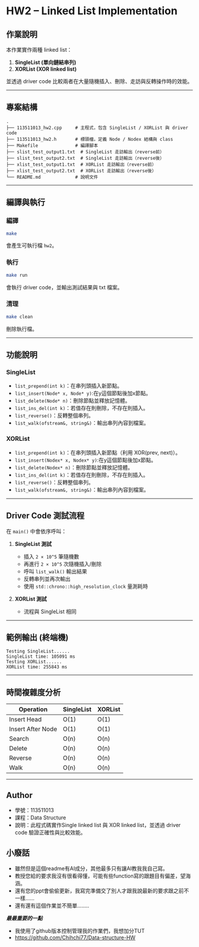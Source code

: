 # HW2 – Linked List Implementation

## 作業說明
本作業實作兩種 linked list：  
1. **SingleList (單向鏈結串列)**  
2. **XORList (XOR linked list)**  

並透過 driver code 比較兩者在大量隨機插入、刪除、走訪與反轉操作時的效能。

---

## 專案結構
```
.
├── 113511013_hw2.cpp     # 主程式，包含 SingleList / XORList 與 driver code
├── 113511013_hw2.h       # 標頭檔，定義 Node / Nodex 結構與 class
├── Makefile              # 編譯腳本
├── slist_test_output1.txt  # SingleList 走訪輸出（reverse前）
├── slist_test_output2.txt  # SingleList 走訪輸出（reverse後）
├── xlist_test_output1.txt  # XORList 走訪輸出（reverse前）
├── xlist_test_output2.txt  # XORList 走訪輸出（reverse後）
└── README.md             # 說明文件
```

---

## 編譯與執行

### 編譯
```bash
make
```
會產生可執行檔 `hw2`。

### 執行
```bash
make run
```
會執行 driver code，並輸出測試結果與 txt 檔案。

### 清理
```bash
make clean
```
刪除執行檔。

---

## 功能說明

### SingleList
- `list_prepend(int k)`：在串列頭插入新節點。 
- `list_insert(Node* x, Node* y)`:在y這個節點後加x節點。
- `list_delete(Node* n)`：刪除節點並釋放記憶體。  
- `list_ins_del(int k)`：若值存在則刪除，不存在則插入。  
- `list_reverse()`：反轉整個串列。  
- `list_walk(ofstream&, string&)`：輸出串列內容到檔案。  

### XORList
- `list_prepend(int k)`：在串列頭插入新節點（利用 XOR(prev, next)）。  
- `list_insert(Nodex* x, Nodex* y)`:在y這個節點後加x節點。
- `list_delete(Nodex* n)`：刪除節點並釋放記憶體。  
- `list_ins_del(int k)`：若值存在則刪除，不存在則插入。  
- `list_reverse()`：反轉整個串列。  
- `list_walk(ofstream&, string&)`：輸出串列內容到檔案。  

---

## Driver Code 測試流程
在 `main()` 中會依序呼叫：  

1. **SingleList 測試**  
   - 插入 `2 × 10^5` 筆隨機數  
   - 再進行 `2 × 10^5` 次隨機插入/刪除  
   - 呼叫 `list_walk()` 輸出結果  
   - 反轉串列並再次輸出  
   - 使用 `std::chrono::high_resolution_clock` 量測耗時  

2. **XORList 測試**  
   - 流程與 SingleList 相同  

---

## 範例輸出 (終端機)
```
Testing SingleList......
SingleList time: 105091 ms
Testing XORList......
XORList time: 255843 ms
```

---

## 時間複雜度分析

| Operation   | SingleList | XORList |
|-------------|------------|---------|
| Insert Head | O(1)       | O(1)    |
| Insert After Node | O(1) | O(1)    |
| Search      | O(n)       | O(n)    |
| Delete      | O(n)       | O(n)    |
| Reverse     | O(n)       | O(n)    |
| Walk        | O(n)       | O(n)    |

---

## Author
- 學號：113511013  
- 課程：Data Structure 
- 說明：此程式碼實作Single linked list 與 XOR linked list，並透過 driver code 驗證正確性與比較效能。

## 小廢話
- 雖然但是這個readme有AI成分，其他最多只有讓AI教我我自己寫。
- 教授您給的要求我沒有很看得懂，可能有些function寫的跟題目有偏差，望海涵。
- 還有您的ppt會偷偷更新，我寫完準備交了別人才跟我說最新的要求跟之前不一樣......
- 還有還有這個作業並不簡單........

***最最重要的一點***
- 我使用了github版本控制管理我的作業們，我想加分TUT
- https://github.com/Chihchi77/Data-structure-HW